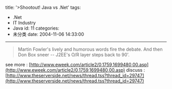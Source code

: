 title: '>Shootout! Java vs .Net'
tags:
  - .Net
  - IT Industry
  - Java
id: 11
categories:
  - 未分类
date: 2004-11-06 14:33:00
---

>Martin Fowler's lively and humorous words fire the debate. And then Don Box sneer -- J2EE's O/R layer steps back to 90'.

see more : [http://www.eweek.com/article2/0,1759,1699480,00.asp](http://www.eweek.com/article2/0,1759,1699480,00.asp)
discuss : [http://www.theserverside.net/news/thread.tss?thread_id=29747](http://www.theserverside.net/news/thread.tss?thread_id=29747)